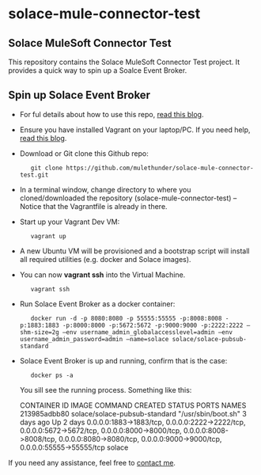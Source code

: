 # solace-mule-connector-test
Solace MuleSoft Connector Test
------

This repository contains the Solace MuleSoft Connector Test project. It provides a quick way to spin up a Soalce Event Broker. 

Spin up Solace Event Broker
------

   - For ful details about how to use this repo, [read this blog](https://mulethunder.blog/2021/01/11/teaching-how-to-use-the-solace-mulesoft-connector/).  
   - Ensure you have installed Vagrant on your laptop/PC. If you need help, [read this blog](https://mulethunder.blog/2021/01/08/teaching-how-to-use-vagrant-to-simplify-building-local-dev-and-test-environments/). 

   - Download or Git clone this Github repo: 

			git clone https://github.com/mulethunder/solace-mule-connector-test.git

   - In a terminal window, change directory to where you cloned/downloaded the repository (solace-mule-connector-test) – Notice that the Vagrantfile is already in there.

   - Start up your Vagrant Dev VM:

	        vagrant up

   - A new Ubuntu VM will be provisioned and a bootstrap script will install all required utilities (e.g. docker and Solace images).
    
   - You can now **vagrant ssh** into the Virtual Machine.

            vagrant ssh

   - Run Solace Event Broker as a docker container:

            docker run -d -p 8080:8080 -p 55555:55555 -p:8008:8008 -p:1883:1883 -p:8000:8000 -p:5672:5672 -p:9000:9000 -p:2222:2222 –shm-size=2g –env username_admin_globalaccesslevel=admin –env username_admin_password=admin –name=solace solace/solace-pubsub-standard


   - Solace Event Broker is up and running, confirm that is the case:

            docker ps -a
    
        You sill see the running process. Something like this:

        CONTAINER ID   IMAGE                           COMMAND               CREATED      STATUS      PORTS                                                                                                                                                                                              NAMES
213985adbb80   solace/solace-pubsub-standard   "/usr/sbin/boot.sh"   3 days ago   Up 2 days   0.0.0.0:1883->1883/tcp, 0.0.0.0:2222->2222/tcp, 0.0.0.0:5672->5672/tcp, 0.0.0.0:8000->8000/tcp, 0.0.0.0:8008->8008/tcp, 0.0.0.0:8080->8080/tcp, 0.0.0.0:9000->9000/tcp, 0.0.0.0:55555->55555/tcp   solace


If you need any assistance, feel free to [contact me](https://www.linkedin.com/in/citurria/).